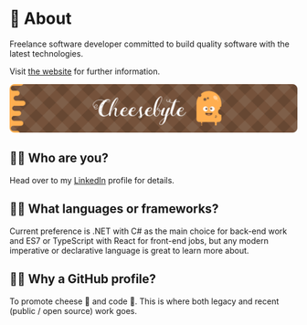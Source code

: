 # 🧀 About

Freelance software developer committed to build quality software with the latest technologies.

Visit [the website](https://www.cheesebyte.nl) for further information.

![Cheesebyte Banner](cheesebyte-banner-rounded.png)

## 🖐🏻 Who are you?

Head over to my [LinkedIn](https://www.linkedin.com/in/richard-sd/) profile for details.

## 🤙🏻 What languages or frameworks?

Current preference is .NET with C# as the main choice for back-end work and ES7 or TypeScript with React for front-end jobs, but any modern imperative or declarative language is great to learn more about.

## 👋🏻 Why a GitHub profile?

To promote cheese 🧀 and code 🧬. This is where both legacy and recent (public / open source) work goes.
